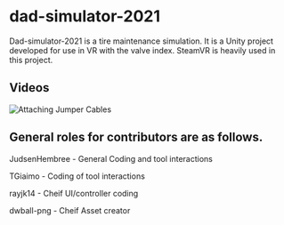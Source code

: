# dad-simulator-2021

Dad-simulator-2021 is a tire maintenance simulation. It is a Unity project developed for use in VR with the valve index. SteamVR is heavily used in this project. 

## Videos
![Attaching Jumper Cables](./gifs/attach_jump.gif)

## General roles for contributors are as follows. 

JudsenHembree - General Coding and tool interactions

TGiaimo - Coding of tool interactions

rayjk14 - Cheif UI/controller coding

dwball-png - Cheif Asset creator
